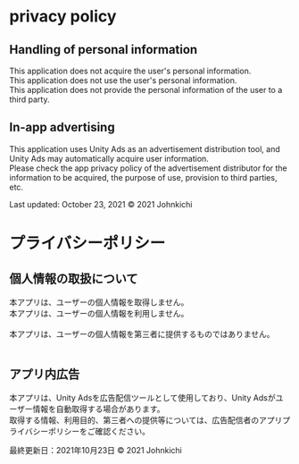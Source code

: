 # privacy policy

## Handling of personal information
This application does not acquire the user's personal information.
<br>
This application does not use the user's personal information.
<br>
This application does not provide the personal information of the user to a third party.
<br>

## In-app advertising
This application uses Unity Ads as an advertisement distribution tool, and Unity Ads may automatically acquire user information.
<br>
Please check the app privacy policy of the advertisement distributor for the information to be acquired, the purpose of use, provision to third parties, etc.

Last updated: October 23, 2021
© 2021 Johnkichi

# プライバシーポリシー

## 個人情報の取扱について
本アプリは、ユーザーの個人情報を取得しません。
<br>
本アプリは、ユーザーの個人情報を利用しません。  
<br>
本ア​​プリは、ユーザーの個人情報を第三者に提供するものではありません。  
<br>

## アプリ内広告
本アプリは、Unity Adsを広告配信ツールとして使用しており、Unity Adsがユーザー情報を自動取得する場合があります。 
<br> 
取得する情報、利用目的、第三者への提供等については、広告配信者のアプリプライバシーポリシーをご確認ください。

最終更新日：2021年10月23日
© 2021 Johnkichi

